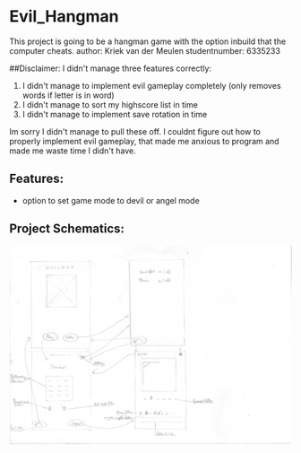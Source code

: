 # Evil_Hangman

This project is going to be a hangman game with the option inbuild that the computer cheats.
author:         Kriek van der Meulen
studentnumber:  6335233

##Disclaimer:
I didn't manage three features correctly:
1. I didn't manage to implement evil gameplay completely (only removes words if letter is in word)
2. I didn't manage to sort my highscore list in time
3. I didn't manage to implement save rotation in time

Im sorry I didn't manage to pull these off. I couldnt figure out  how to properly implement evil gameplay,
that made me anxious to program and made me waste time I didn't have.

## Features:


* option to set game mode to devil or angel mode


## Project Schematics:

![alt tag](https://github.com/Kriandir/Evil_Hangman/blob/master/project%20sketch.jpg)

